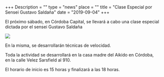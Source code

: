 +++
Description = ""
type = "news"
place = ""
title = "Clase Especial por Sensei Gustavo Saldaña"
date = "2019-09-04"
+++

El próximo sábado, en Córdoba Capital, se llevará a cabo una clase especial dictada por el sensei
Gustavo Saldaña

<img src="/images/events/poster_clase_especial_20190907.jpg" class="img-responsive center-block" />

En la misma, se desarrollarán técnicas de velocidad.

Toda la actividad se desarrollará en la casa madre del Aikido en Córdoba,
en la calle Velez Sarsfield al 910.

El horario de inicio es 15 horas y finalizará a las 18 horas.
